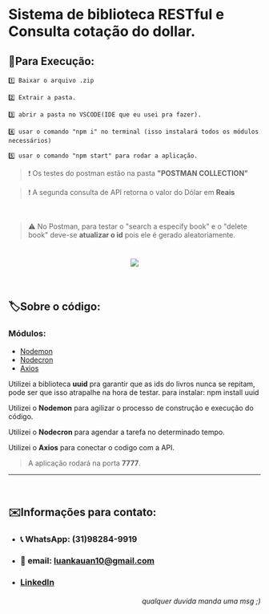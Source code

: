 
<!-- Para melhor vizualização no Visual Studio Code, apertar Ctrl + Shift + V -->
<!-- Para melhor vizualização no Visual Studio Code, apertar Ctrl + Shift + V -->
<!-- Para melhor vizualização no Visual Studio Code, apertar Ctrl + Shift + V -->
<!-- Para melhor vizualização no Visual Studio Code, apertar Ctrl + Shift + V -->
<!-- Para melhor vizualização no Visual Studio Code, apertar Ctrl + Shift + V -->


<br />

# Sistema de biblioteca RESTful e Consulta cotação do dollar.

## 📁**Para Execução:**

    1️⃣ Baixar o arquivo .zip

    2️⃣ Extrair a pasta. 

    3️⃣ abrir a pasta no VSCODE(IDE que eu usei pra fazer).

    4️⃣ usar o comando "npm i" no terminal (isso instalará todos os módulos necessários) 

    5️⃣ usar o comando "npm start" para rodar a aplicação.

> ❗️ Os testes do postman estão na pasta **"POSTMAN COLLECTION"**

> ❗️ A segunda consulta de API retorna o valor do Dólar em **Reais**

<br />

> ⚠️ No Postman, para testar o "search a especify book" e o "delete book" deve-se **atualizar o id** pois ele é gerado aleatoriamente.
 <h1 align="center"><img src='https://ik.imagekit.io/AlvesLuan/idInsert__3kZcDven.png?ik-sdk-version=javascript-1.4.3&updatedAt=1664690898964'> </h1>




<br />


## 🏷️**Sobre o código:**
### Módulos:
- [Nodemon](https://www.npmjs.com/package/nodemon)
- [Nodecron](https://www.npmjs.com/package/node-cron)
- [Axios](https://www.npmjs.com/package/axios)


Utilizei a biblioteca **uuid** pra garantir que as ids do livros nunca se repitam, pode ser que isso atrapalhe na hora de testar.
para instalar: npm install uuid
 
Utilizei o **Nodemon** para agilizar o processo de construção e execução do código.

Utilizei o **Nodecron** para agendar a tarefa no determinado tempo.

Utilizei o **Axios** para conectar o codigo com a API.



> A aplicação rodará na porta **7777**.

---

<br />

## ✉️**Informações para contato:**
+ ### 📞 **WhatsApp:** (31)98284-9919
+ ### 📩 **email:** luankauan10@gmail.com
+ ### **[LinkedIn](https://www.linkedin.com/in/luan-kauan-alves-31b057239/)**
<h6 align="right"> qualquer duvida manda uma msg ;) </h6>

